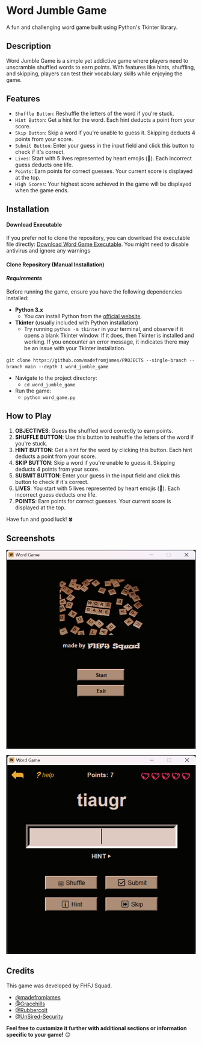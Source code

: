 # Word Jumble Game

A fun and challenging word game built using Python's Tkinter library.

## Description

Word Jumble Game is a simple yet addictive game where players need to unscramble shuffled words to earn points. With features like hints, shuffling, and skipping, players can test their vocabulary skills while enjoying the game.

## Features

- `Shuffle Button`: Reshuffle the letters of the word if you're stuck.
- `Hint Button`: Get a hint for the word. Each hint deducts a point from your score.
- `Skip Button`: Skip a word if you're unable to guess it. Skipping deducts 4 points from your score.
- `Submit Button`: Enter your guess in the input field and click this button to check if it's correct.
- `Lives`: Start with 5 lives represented by heart emojis (💖). Each incorrect guess deducts one life.
- `Points`: Earn points for correct guesses. Your current score is displayed at the top.
- `High Scores`: Your highest score achieved in the game will be displayed when the game ends.

## Installation

#### Download Executable

If you prefer not to clone the repository, you can download the executable file directly:
[Download Word Game Executable](https://github.com/madefromjames/PROJECTS/blob/main/word_jumble_game/word_game.exe). You might need to disable antivirus and ignore any warnings

#### Clone Repository (Manual Installation)

#### _Requirements_

Before running the game, ensure you have the following dependencies installed:

- **Python 3.x**
     - You can install Python from the [official website](https://www.python.org/downloads/).
- **Tkinter** (usually included with Python installation)
    - Try running `python -m tkinter` in your terminal, and observe if it opens a blank Tkinter window. If it does, then Tkinter is installed and working. If you encounter an error message, it indicates there may be an issue with your Tkinter installation.

`git clone https://github.com/madefromjames/PROJECTS --single-branch --branch main --depth 1 word_jumble_game`

- Navigate to the project directory:
    - `cd word_jumble_game`
- Run the game:
    - `python word_game.py`

## How to Play

1. **OBJECTIVES**: Guess the shuffled word correctly to earn points.
2. **SHUFFLE BUTTON**: Use this button to reshuffle the letters of the word if you're stuck.
3. **HINT BUTTON**: Get a hint for the word by clicking this button. Each hint deducts a point from your score.
4. **SKIP BUTTON**: Skip a word if you're unable to guess it. Skipping deducts 4 points from your score.
5. **SUBMIT BUTTON**: Enter your guess in the input field and click this button to check if it's correct.
6. **LIVES**: You start with 5 lives represented by heart emojis (💖). Each incorrect guess deducts one life.
7. **POINTS**: Earn points for correct guesses. Your current score is displayed at the top.

Have fun and good luck! 🍀

## Screenshots

![Start Page](screenshots/start_page.png)

![Gameplay](screenshots/gameplay.png)

## Credits

This game was developed by FHFJ Squad.

- [@madefromjames](https://github.com/madefromjames)
- [@Gracehills](https://github.com/Gracehills)
- [@Rubbercolt](https://github.com/Rubbercolt)
- [@UnSired-Security](https://github.com/UnSired-Security)

__Feel free to customize it further with additional sections or information specific to your game!__ 😊
